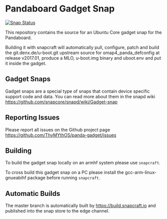 # Pandaboard Gadget Snap

[![Snap Status](https://build.snapcraft.io/badge/ThyMYthOS/panda-gadget.svg)](https://build.snapcraft.io/user/ThyMYthOS/panda-gadget)

This repository contains the source for an Ubuntu Core gadget snap for the Pandaboard.

Building it with snapcraft will automatically pull, configure, patch and build
the git.denx.de/u-boot.git upstream source for omap4_panda_defconfig at release v2017.01,
produce a MLO, u-boot.img binary and uboot.env and put it inside the gadget.


## Gadget Snaps

Gadget snaps are a special type of snaps that contain device specific support
code and data. You can read more about them in the snapd wiki
https://github.com/snapcore/snapd/wiki/Gadget-snap

## Reporting Issues

Please report all issues on the Github project page
https://github.com/ThyMYthOS/panda-gadget/issues

## Building

To build the gadget snap locally on an armhf system please use `snapcraft`.

To cross build this gadget snap on a PC please install the gcc-arm-linux-gnueabihf package
before running `snapcraft`.

## Automatic Builds

The master branch is automatically built by https://build.snapcraft.io and
published into the snap store to the edge channel.
